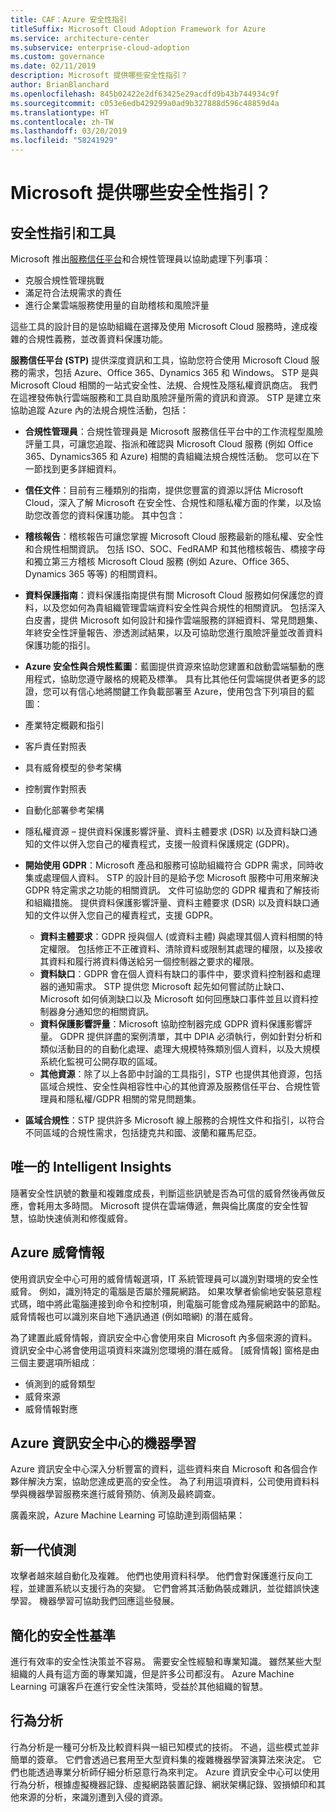 ```yaml
---
title: CAF：Azure 安全性指引
titleSuffix: Microsoft Cloud Adoption Framework for Azure
ms.service: architecture-center
ms.subservice: enterprise-cloud-adoption
ms.custom: governance
ms.date: 02/11/2019
description: Microsoft 提供哪些安全性指引？
author: BrianBlanchard
ms.openlocfilehash: 845b02422e2df63425e29acdfd9b43b744934c9f
ms.sourcegitcommit: c053e6edb429299a0ad9b327888d596c48859d4a
ms.translationtype: HT
ms.contentlocale: zh-TW
ms.lasthandoff: 03/20/2019
ms.locfileid: "58241929"
---
```

<!-- markdownlint-disable MD026 -->

# <a name="what-security-guidance-does-microsoft-provide"></a>Microsoft 提供哪些安全性指引？

## <a name="security-guidance-and-tools"></a>安全性指引和工具

Microsoft 推出[服務信任平台](https://servicetrust.microsoft.com)和合規性管理員以協助處理下列事項：

- 克服合規性管理挑戰
- 滿足符合法規需求的責任
- 進行企業雲端服務使用量的自助稽核和風險評量

這些工具的設計目的是協助組織在選擇及使用 Microsoft Cloud 服務時，達成複雜的合規性義務，並改善資料保護功能。

**服務信任平台 (STP)** 提供深度資訊和工具，協助您符合使用 Microsoft Cloud 服務的需求，包括 Azure、Office 365、Dynamics 365 和 Windows。 STP 是與 Microsoft Cloud 相關的一站式安全性、法規、合規性及隱私權資訊商店。 我們在這裡發佈執行雲端服務和工具自助風險評量所需的資訊和資源。 STP 是建立來協助追蹤 Azure 內的法規合規性活動，包括：

- **合規性管理員**：合規性管理員是 Microsoft 服務信任平台中的工作流程型風險評量工具，可讓您追蹤、指派和確認與 Microsoft Cloud 服務 (例如 Office 365、Dynamics365 和 Azure) 相關的貴組織法規合規性活動。 您可以在下一節找到更多詳細資料。
- **信任文件**：目前有三種類別的指南，提供您豐富的資源以評估 Microsoft Cloud，深入了解 Microsoft 在安全性、合規性和隱私權方面的作業，以及協助您改善您的資料保護功能。 其中包含：
- **稽核報告**：稽核報告可讓您掌握 Microsoft Cloud 服務最新的隱私權、安全性和合規性相關資訊。 包括 ISO、SOC、FedRAMP 和其他稽核報告、橋接字母和獨立第三方稽核 Microsoft Cloud 服務 (例如 Azure、Office 365、Dynamics 365 等等) 的相關資料。
- **資料保護指南**：資料保護指南提供有關 Microsoft Cloud 服務如何保護您的資料，以及您如何為貴組織管理雲端資料安全性與合規性的相關資訊。 包括深入白皮書，提供 Microsoft 如何設計和操作雲端服務的詳細資料、常見問題集、年終安全性評量報告、滲透測試結果，以及可協助您進行風險評量並改善資料保護功能的指引。
- **Azure 安全性與合規性藍圖**：藍圖提供資源來協助您建置和啟動雲端驅動的應用程式，協助您遵守嚴格的規範及標準。 具有比其他任何雲端提供者更多的認證，您可以有信心地將關鍵工作負載部署至 Azure，使用包含下列項目的藍圖：

- 產業特定概觀和指引
- 客戶責任對照表
- 具有威脅模型的參考架構
- 控制實作對照表
- 自動化部署參考架構
- 隱私權資源 – 提供資料保護影響評量、資料主體要求 (DSR) 以及資料缺口通知的文件以併入您自己的權責程式，支援一般資料保護規定 (GDPR)。

- **開始使用 GDPR**：Microsoft 產品和服務可協助組織符合 GDPR 需求，同時收集或處理個人資料。 STP 的設計目的是給予您 Microsoft 服務中可用來解決 GDPR 特定需求之功能的相關資訊。 文件可協助您的 GDPR 權責和了解技術和組織措施。 提供資料保護影響評量、資料主體要求 (DSR) 以及資料缺口通知的文件以併入您自己的權責程式，支援 GDPR。
  - **資料主體要求**：GDPR 授與個人 (或資料主體) 與處理其個人資料相關的特定權限。 包括修正不正確資料、清除資料或限制其處理的權限，以及接收其資料和履行將資料傳送給另一個控制器之要求的權限。
  - **資料缺口**：GDPR 會在個人資料有缺口的事件中，要求資料控制器和處理器的通知需求。 STP 提供您 Microsoft 起先如何嘗試防止缺口、Microsoft 如何偵測缺口以及 Microsoft 如何回應缺口事件並且以資料控制器身分通知您的相關資訊。
  - **資料保護影響評量**：Microsoft 協助控制器完成 GDPR 資料保護影響評量。 GDPR 提供詳盡的案例清單，其中 DPIA 必須執行，例如針對分析和類似活動目的的自動化處理、處理大規模特殊類別個人資料，以及大規模系統化監視可公開存取的區域。
  - **其他資源**：除了以上各節中討論的工具指引，STP 也提供其他資源，包括區域合規性、安全性與相容性中心的其他資源及服務信任平台、合規性管理員和隱私權/GDPR 相關的常見問題集。
- **區域合規性**：STP 提供許多 Microsoft 線上服務的合規性文件和指引，以符合不同區域的合規性需求，包括捷克共和國、波蘭和羅馬尼亞。

## <a name="unique-intelligent-insights"></a>唯一的 Intelligent Insights

隨著安全性訊號的數量和複雜度成長，判斷這些訊號是否為可信的威脅然後再做反應，會耗用太多時間。 Microsoft 提供在雲端傳遞，無與倫比廣度的安全性智慧，協助快速偵測和修復威脅。

## <a name="azure-threat-intelligence"></a>Azure 威脅情報

使用資訊安全中心可用的威脅情報選項，IT 系統管理員可以識別對環境的安全性威脅。 例如，識別特定的電腦是否屬於殭屍網路。 如果攻擊者偷偷地安裝惡意程式碼，暗中將此電腦連接到命令和控制項，則電腦可能會成為殭屍網路中的節點。 威脅情報也可以識別來自地下通訊通道 (例如暗網) 的潛在威脅。

為了建置此威脅情報，資訊安全中心會使用來自 Microsoft 內多個來源的資料。 資訊安全中心將會使用這項資料來識別您環境的潛在威脅。 [威脅情報] 窗格是由三個主要選項所組成︰

- 偵測到的威脅類型
- 威脅來源
- 威脅情報對應

## <a name="machine-learning-in-azure-security-center"></a>Azure 資訊安全中心的機器學習

Azure 資訊安全中心深入分析豐富的資料，這些資料來自 Microsoft 和各個合作夥伴解決方案，協助您達成更高的安全性。 為了利用這項資料，公司使用資料科學與機器學習服務來進行威脅預防、偵測及最終調查。

廣義來說，Azure Machine Learning 可協助達到兩個結果：

## <a name="next-generation-detection"></a>新一代偵測

攻擊者越來越自動化及複雜。 他們也使用資料科學。 他們會對保護進行反向工程，並建置系統以支援行為的突變。 它們會將其活動偽裝成雜訊，並從錯誤快速學習。 機器學習可協助我們回應這些發展。

## <a name="simplified-security-baseline"></a>簡化的安全性基準

進行有效率的安全性決策並不容易。 需要安全性經驗和專業知識。 雖然某些大型組織的人員有這方面的專業知識，但是許多公司都沒有。 Azure Machine Learning 可讓客戶在進行安全性決策時，受益於其他組織的智慧。

## <a name="behavioral-analytics"></a>行為分析

行為分析是一種可分析及比較資料與一組已知模式的技術。 不過，這些模式並非簡單的簽章。 它們會透過已套用至大型資料集的複雜機器學習演算法來決定。 它們也能透過專業分析師仔細分析惡意行為來判定。 Azure 資訊安全中心可以使用行為分析，根據虛擬機器記錄、虛擬網路裝置記錄、網狀架構記錄、毀損傾印和其他來源的分析，來識別遭到入侵的資源。
